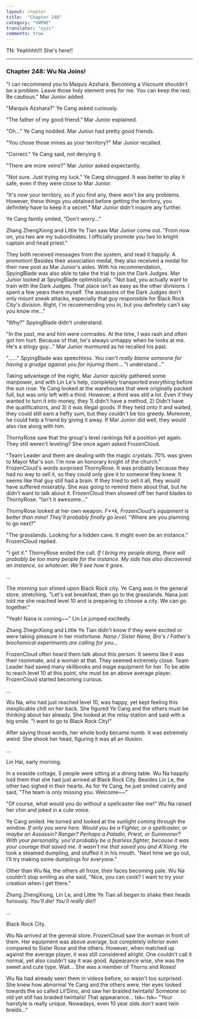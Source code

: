 ```yaml
---
layout: chapter
title:  "Chapter 248"
category: "VWPWE"
translator: "syzc"
comments: true
---
```


TN: Yeahhhh!!! She's here!!

---

### Chapter 248: Wu Na Joins!

"I can recommend you to Maquis Azshara. Becoming a Viscount shouldn't be a problem. Leave those holy element ores for me. You can keep the rest. Be cautious." Mar Junior added.

"Marquis Azshara?" Ye Cang asked curiously.

"The father of my good friend." Mar Junior explained.

"Oh..." Ye Cang nodded. Mar Junior had pretty good friends.

"You chose those mines as your territory?" Mar Junior recalled.

"Correct." Ye Cang said, not denying it.

"There are more veins?" Mar Junior asked expectantly.

"Not sure. Just trying my luck." Ye Cang shrugged. It was better to play it safe, even if they were close to Mar Junior.

"It's now your territory, so if you find any, there won't be any problems. However, these things you obtained before getting the territory, you definitely have to keep it a secret." Mar Junior didn't inquire any further.

Ye Cang faintly smiled, "Don't worry..."

Zhang ZhengXiong and Little Ye Tian saw Mar Junior come out. "From now on, you two are my subordinates. I officially promote you two to knight captain and head priest."

They both received messages from the system, and read it happily. A promotion! Besides their association medal, they also received a medal for their new post as Mar Junior's aides. With his recommendation, SpyingBlade was also able to take the trial to join the Dark Judges. Mar Junior looked at SpyingBlade optimistically. "Not bad, you actually want to train with the Dark Judges. That place isn't as easy as the other divisions. I spent a few years there myself. The assassins of the Dark Judges don't only mount sneak attacks, especially that guy responsible for Black Rock City's division. Right, I'm recommending you in, but you definitely can't say you know me..."

"Why?" SpyingBlade didn't understand.

"In the past, me and him were comrades. At the time, I was rash and often got him hurt. Because of that, he's always unhappy when he looks at me. He's a stingy guy..." Mar Junior murmured as he recalled his past.

"......" SpyingBlade was speechless. *You can't really blame someone for having a grudge against you for injuring them...* "I understand..."

Taking advantage of the night, Mar Junior quickly gathered some manpower, and with Lin Le's help, completely transported everything before the sun rose. Ye Cang looked at the warehouses that were originally packed full, but was only left with a third. However, a third was still a lot. Even if they wanted to turn it into money, they 1) didn't have a method, 2) Didn't have the qualifications, and 3) it was illegal goods. If they held onto it and waited, they could still earn a hefty sum, but they couldn't be too greedy. Moreover, he could help a friend by giving it away. If Mar Junior did well, they would also rise along with him.

ThornyRose saw that the group's level rankings fell a position yet again. They still weren't leveling? She once again asked FrozenCloud.

"Team Leader and them are dealing with the magic crystals. 70% was given to Mayor Mar's son. I'm now an honorary knight of the church." FrozenCloud's words surprised ThornyRose. It was probably because they had no way to sell it, so they could only give it to someone they knew. It seems like that guy still had a brain. If they tried to sell it all, they would have suffered miserably. She was going to remind them about that, but he didn't want to talk about it. FrozenCloud then showed off her hand blades to ThornyRose. "Isn't it awesome..."

ThornyRose looked at her own weapon. *F\*\*k, FrozenCloud's equipment is better than mine! They'll probably finally go level.* "Where are you planning to go next?"

"The grasslands. Looking for a hidden cave. It might even be an instance." FrozenCloud replied.

"I got it." ThornyRose ended the call. *If I bring my people along, there will probably be too many people for the instance. My side has also discovered an instance, so whatever. We'll see how it goes.*

...

The morning sun shined upon Black Rock city. Ye Cang was in the general store, stretching. "Let's eat breakfast, then go to the grasslands. Nana just told me she reached level 10 and is preparing to choose a city. We can go together."

"Yeah! Nana is coming~~" Lin Le jumped excitedly.

Zhang ZhegnXiong and Little Ye Tian didn't know if they were excited or were taking pleasure in her misfortune. *Nana / Sister Nana, Bro's / Father's biochemical experiments are calling for you...*

FrozenCloud often heard them talk about this person. It seems like it was their roommate, and a woman at that. They seemed extremely close. Team Leader had saved many skillbooks and mage equipment for her. To be able to reach level 10 at this point, she must be an above average player. FrozenCloud started becoming curious.

...

Wu Na, who had just reached level 10, was happy, yet kept feeling this inexplicable chill on her back. She figured Ye Cang and the others must be thinking about her already. She looked at the relay station and said with a big smile. "I want to go to Black Rock City!"

After saying those words, her whole body became numb. It was extremely weird. She shook her head, figuring it was all an illusion.

...

Lin Hai, early morning.

In a seaside cottage, 5 people were sitting at a dining table. Wu Na happily told them that she had just arrived at Black Rock City. Besides Lin Le, the other two sighed in their hearts. As for Ye Cang, he just smiled calmly and said, "The team is only missing you. Welcome~~"

"Of course, what would you do without a spellcaster like me!" Wu Na raised her chin and joked in a cute voice.

Ye Cang smiled. He turned and looked at the sunlight coming through the window. *If only you were here. Would you be a Fighter, or a spellcaster, or maybe an Assassin? Ranger? Perhaps a Paladin, Priest, or Summoner? With your personality, you'd probably be a fearless fighter, because it was your courage that saved me. It wasn't me that saved you and A'Xiong.* He took a steamed dumpling, and stuffed it in his mouth. "Next time we go out, I'll try making some dumplings for everyone."

Other than Wu Na, the others all froze, their faces becoming pale. Wu Na couldn't stop smiling as she said, "Nice, you can cook? I want to try your creation when I get there."

Zhang ZhengXiong, Lin Le, and Little Ye Tian all began to shake their heads furiously. *You'll die! You'll really die!!*

...

Black Rock City.

Wu Na arrived at the general store. FrozenCloud saw the woman in front of them. Her equipment was above average, but completely inferior even compared to Sister Rose and the others. However, when matched up against the average player, it was still considered alright. One couldn't call it normal, yet also couldn't say it was good. Appearance wise, she was the sweet and cute type. Wait... She was a member of Thorns and Roses!

Wu Na had already seen them in videos before, so wasn't too surprised. She knew how abnormal Ye Cang and the others were. Her eyes looked towards the so called Lil'Dino, and saw her braided twintails! Someone so old yet still has braided twintails! That appearance... tsk~ tsk~ "Your hairstyle is really unique. Nowadays, even 10 year olds don't want twin braids..."
